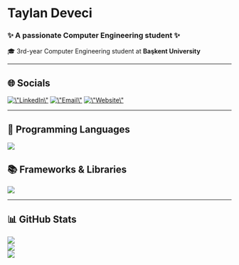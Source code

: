 <h1 align=\"center\">Taylan Deveci</h1>
<h3 align=\"center\">✨ A passionate Computer Engineering student ✨</h3>

<p align=\"center\">
  🎓 3rd-year Computer Engineering student at <strong>Başkent University</strong>
</p>

---

## 🌐 Socials

<p align=\"center\">
  <a href=\"https://www.linkedin.com/in/taylan-deveci/\"><img src=\"https://skillicons.dev/icons?i=linkedin\" alt=\"LinkedIn\"></a>
  <a href=\"mailto:devecitaylan@gmail.com\"><img src=\"https://skillicons.dev/icons?i=gmail\" alt=\"Email\"></a>
  <a href=\"https://taylandeveci.github.io/\"><img src=\"https://skillicons.dev/icons?i=chrome\" alt=\"Website\"></a>
</p>

---

## 🚀 Programming Languages

<p align=\"center\">
  <img src=\"https://skillicons.dev/icons?i=c,cpp,cs,java,py,ts,html,css,js,php\" />
</p>

## 📚 Frameworks & Libraries

<p align=\"center\">
  <img src=\"https://skillicons.dev/icons?i=dotnet,mysql,git,swagger,bootstrap,react,androidstudio\" />
</p>

---

## 📊 GitHub Stats

<p align=\"center\">
  <img src=\"https://github-readme-stats.vercel.app/api?username=taylandeveci&theme=codeSTACKr&hide_border=false&include_all_commits=true&count_private=true\"/><br/>
  <img src=\"https://github-readme-streak-stats.herokuapp.com/?user=taylandeveci&theme=codeSTACKr&hide_border=false\"/><br/>
  <img src=\"https://github-readme-stats.vercel.app/api/top-langs/?username=taylandeveci&theme=codeSTACKr&hide_border=false&include_all_commits=true&count_private=true&layout=compact\"/>
</p>
